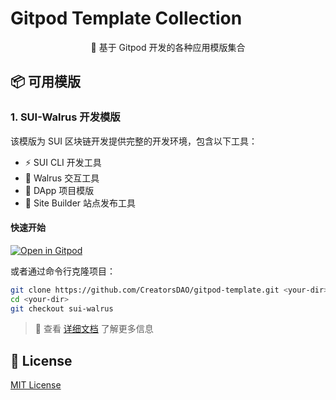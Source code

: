 # Gitpod Template Collection

<div align="center">

🚀 基于 Gitpod 开发的各种应用模版集合

</div>

## 📦 可用模版

### 1. SUI-Walrus 开发模版

该模版为 SUI 区块链开发提供完整的开发环境，包含以下工具：

- ⚡️ SUI CLI 开发工具
- 🐋 Walrus 交互工具
- 📱 DApp 项目模版
- 📄 Site Builder 站点发布工具

#### 快速开始

[![Open in Gitpod](https://gitpod.io/button/open-in-gitpod.svg)](https://gitpod.io/#https://github.com/CreatorsDAO/gitpod-template/tree/sui-walrus)

或者通过命令行克隆项目：

```bash
git clone https://github.com/CreatorsDAO/gitpod-template.git <your-dir>
cd <your-dir>
git checkout sui-walrus
```

> 📖 查看 [详细文档](https://github.com/CreatorsDAO/gitpod-template/blob/sui-walrus/README.md) 了解更多信息

## 📝 License

[MIT License](LICENSE)
